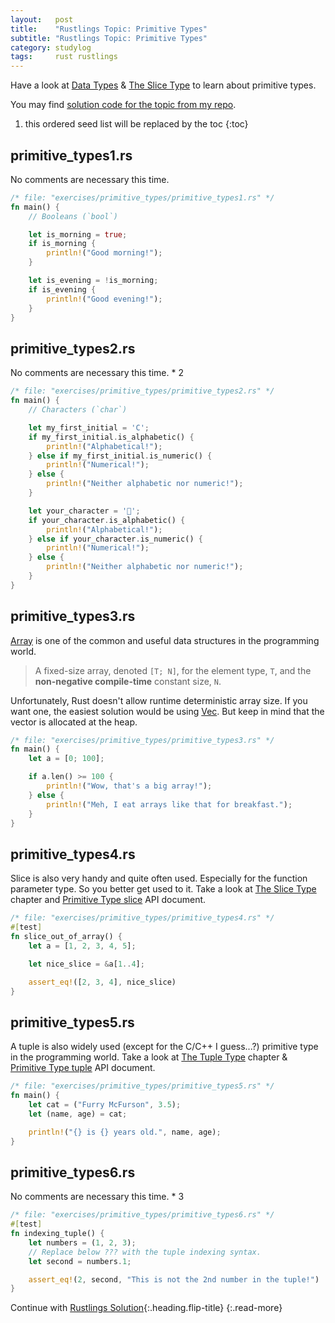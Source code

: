 ```yaml
---
layout:   post
title:    "Rustlings Topic: Primitive Types"
subtitle: "Rustlings Topic: Primitive Types"
category: studylog
tags:     rust rustlings
---
```


Have a look at [Data Types] & [The Slice Type] to learn about primitive types.

You may find [solution code for the topic from my repo].

[Data Types]: https://doc.rust-lang.org/stable/book/ch03-02-data-types.html
[The Slice Type]: https://doc.rust-lang.org/stable/book/ch04-03-slices.html
[solution code for the topic from my repo]: https://github.com/LazyRen/rustlings-solution/tree/main/exercises/primitive_types

<!--more-->

1. this ordered seed list will be replaced by the toc
{:toc}

## primitive_types1.rs

No comments are necessary this time.

```rust
/* file: "exercises/primitive_types/primitive_types1.rs" */
fn main() {
    // Booleans (`bool`)

    let is_morning = true;
    if is_morning {
        println!("Good morning!");
    }

    let is_evening = !is_morning;
    if is_evening {
        println!("Good evening!");
    }
}
```

## primitive_types2.rs

No comments are necessary this time. * 2

```rust
/* file: "exercises/primitive_types/primitive_types2.rs" */
fn main() {
    // Characters (`char`)

    let my_first_initial = 'C';
    if my_first_initial.is_alphabetic() {
        println!("Alphabetical!");
    } else if my_first_initial.is_numeric() {
        println!("Numerical!");
    } else {
        println!("Neither alphabetic nor numeric!");
    }

    let your_character = '🍻';
    if your_character.is_alphabetic() {
        println!("Alphabetical!");
    } else if your_character.is_numeric() {
        println!("Numerical!");
    } else {
        println!("Neither alphabetic nor numeric!");
    }
}
```

## primitive_types3.rs

[Array] is one of the common and useful data structures in the programming world.

> A fixed-size array, denoted `[T; N]`, for the element type, `T`,
> and the **non-negative compile-time** constant size, `N`.

Unfortunately, Rust doesn't allow runtime deterministic array size. If you want one, the easiest
solution would be using [Vec]. But keep in mind that the vector is allocated at the heap.

```rust
/* file: "exercises/primitive_types/primitive_types3.rs" */
fn main() {
    let a = [0; 100];

    if a.len() >= 100 {
        println!("Wow, that's a big array!");
    } else {
        println!("Meh, I eat arrays like that for breakfast.");
    }
}
```

[Array]: https://doc.rust-lang.org/std/primitive.array.html
[Vec]: https://doc.rust-lang.org/std/vec/struct.Vec.html

## primitive_types4.rs

Slice is also very handy and quite often used. Especially for the function parameter type.
So you better get used to it.
Take a look at [The Slice Type] chapter and [Primitive Type slice] API document.

```rust
/* file: "exercises/primitive_types/primitive_types4.rs" */
#[test]
fn slice_out_of_array() {
    let a = [1, 2, 3, 4, 5];

    let nice_slice = &a[1..4];

    assert_eq!([2, 3, 4], nice_slice)
}
```

[Primitive Type slice]: https://doc.rust-lang.org/std/primitive.slice.html

## primitive_types5.rs

A tuple is also widely used (except for the C/C++ I guess...?) primitive type in the programming world.
Take a look at [The Tuple Type] chapter & [Primitive Type tuple] API document.

```rust
/* file: "exercises/primitive_types/primitive_types5.rs" */
fn main() {
    let cat = ("Furry McFurson", 3.5);
    let (name, age) = cat;

    println!("{} is {} years old.", name, age);
}
```

[The Tuple Type]: https://doc.rust-lang.org/book/ch03-02-data-types.html#the-tuple-type
[Primitive Type tuple]: https://doc.rust-lang.org/std/primitive.tuple.html

## primitive_types6.rs

No comments are necessary this time. * 3

```rust
/* file: "exercises/primitive_types/primitive_types6.rs" */
#[test]
fn indexing_tuple() {
    let numbers = (1, 2, 3);
    // Replace below ??? with the tuple indexing syntax.
    let second = numbers.1;

    assert_eq!(2, second, "This is not the 2nd number in the tuple!")
}
```

Continue with [Rustlings Solution](rustlings){:.heading.flip-title}
{:.read-more}
